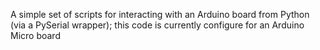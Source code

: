A simple set of scripts for interacting with an Arduino board from Python (via a PySerial wrapper); this code is currently configure for an Arduino Micro board
